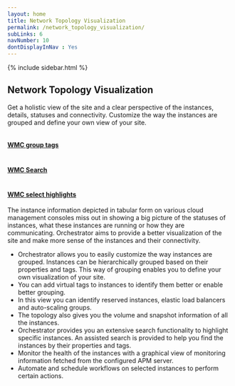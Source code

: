 ```yaml
---
layout: home
title: Network Topology Visualization
permalink: /network_topology_visualization/
subLinks: 6
navNumber: 10
dontDisplayInNav : Yes
---
```

<div class='mainContent'>
<div class='sidebar-wrapper'>
{% include sidebar.html %}
</div>
<div class='content-area'>
<h2>Network Topology Visualization</h2>
<p>
Get a holistic view of the site and a clear perspective of the instances, details, statuses and connectivity. Customize the way the instances are grouped and define your own view of your site.</p>

<div class='gallerysection'>
<a rel="gallery" class="fancybox" href="/orchestrator/images/wmc-groupbytags.png">
<img src="/orchestrator/images/thumb/wmc-groupbytags.png" alt=""/>
<h4>WMC group tags </h4>
</a>

<a rel="gallery" class="fancybox" href="/orchestrator/images/wmc-search.png">
<img src="/orchestrator/images/thumb/wmc-search.png" alt=""/>
<h4>WMC Search </h4>
</a>

<a rel="gallery" class="fancybox" href="/orchestrator/images/wmc-select-highlight.png">
<img src="/orchestrator/images/thumb/wmc-select-highlight.png" alt=""/>
<h4>WMC select highlights </h4>
</a>
</div>

<p>The instance information depicted in tabular form on various cloud management consoles miss out in showing a big picture of the statuses of instances, what these instances are running or how they are communicating. Orchestrator aims to provide a better visualization of the site and make more sense of the instances and their connectivity.</p>
<ul>
<li>Orchestrator allows you to easily customize the way instances are grouped. Instances can be hierarchically grouped based on their properties and tags. This way of grouping enables you to define your own visualization of your site.</li>

<li>You can add virtual tags to instances to identify them better or enable better grouping.</li>

<li>In this view you can identify reserved instances, elastic load balancers and auto-scaling groups.</li>

<li>The topology also gives you the volume and snapshot information of all the instances.</li>

<li>Orchestrator provides you an extensive search functionality to highlight specific instances. An assisted search is provided to help you find the instances by their properties and tags.</li>
<li>Monitor the health of the instances with a graphical view of monitoring information fetched from the configured APM server. </li>

<li>Automate and schedule workflows on selected instances to perform certain actions.</li>
</ul>
</div>
</div>